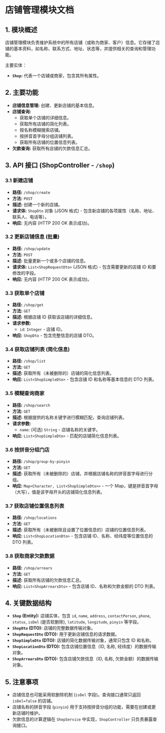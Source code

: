# 店铺管理模块文档

## 1. 模块概述

店铺管理模块负责维护系统中的所有店铺（或称为商家、客户）信息。它存储了店铺的基本资料，如名称、联系方式、地址、状态等，并提供相关的查询和管理功能。

主要实体：
*   **`Shop`:** 代表一个店铺或商家，包含其所有属性。

## 2. 主要功能

*   **店铺信息管理:** 创建、更新店铺的基本信息。
*   **店铺查询:**
    *   获取单个店铺的详细信息。
    *   获取所有店铺的简化列表。
    *   按名称模糊搜索店铺。
    *   按拼音首字母分组店铺列表。
    *   获取所有店铺的位置信息列表。
*   **欠款查询:** 获取所有店铺的欠款信息汇总。

## 3. API 接口 (ShopController - `/shop`)

### 3.1 新建店铺

*   **路径:** `/shop/create`
*   **方法:** `POST`
*   **描述:** 创建一个新的店铺。
*   **请求体:** `ShopDto` 对象 (JSON 格式) - 包含新店铺的各项属性（名称、地址、联系人、电话等）。
*   **响应:** 无内容 (HTTP 200 OK 表示成功)。

### 3.2 更新店铺信息 (批量)

*   **路径:** `/shop/update`
*   **方法:** `POST`
*   **描述:** 批量更新一个或多个店铺的信息。
*   **请求体:** `List<ShopRequestDto>` (JSON 格式) - 包含需要更新的店铺 ID 和要修改的字段。
*   **响应:** 无内容 (HTTP 200 OK 表示成功)。

### 3.3 获取单个店铺

*   **路径:** `/shop/get`
*   **方法:** `GET`
*   **描述:** 根据店铺 ID 获取该店铺的详细信息。
*   **请求参数:**
    *   `id`: `Integer` - 店铺 ID。
*   **响应:** `ShopDto` - 包含完整信息的店铺 DTO。

### 3.4 获取店铺列表 (简化信息)

*   **路径:** `/shop/list`
*   **方法:** `GET`
*   **描述:** 获取所有（未被删除的）店铺的简化信息列表。
*   **响应:** `List<ShopSimpleDto>` - 包含店铺 ID 和名称等基本信息的 DTO 列表。

### 3.5 模糊查询商家

*   **路径:** `/shop/search`
*   **方法:** `GET`
*   **描述:** 根据提供的名称关键字进行模糊匹配，查询店铺列表。
*   **请求参数:**
    *   `name`: (可选) `String` - 店铺名称的关键字。
*   **响应:** `List<ShopSimpleDto>` - 匹配的店铺简化信息列表。

### 3.6 按拼音分组门店

*   **路径:** `/shop/group-by-pinyin`
*   **方法:** `GET`
*   **描述:** 获取所有（未被删除的）店铺，并根据店铺名称的拼音首字母进行分组。
*   **响应:** `Map<Character, List<ShopSimpleDto>>` - 一个 Map，键是拼音首字母（大写），值是该字母开头的店铺简化信息列表。

### 3.7 获取店铺位置信息列表

*   **路径:** `/shop/locations`
*   **方法:** `GET`
*   **描述:** 获取所有（未被删除且设置了位置信息的）店铺的位置信息列表。
*   **响应:** `List<ShopLocationDto>` - 包含店铺 ID、名称、经纬度等位置信息的 DTO 列表。

### 3.8 获取商家欠款数据

*   **路径:** `/shop/arrears`
*   **方法:** `GET`
*   **描述:** 获取所有店铺的欠款信息汇总。
*   **响应:** `List<ShopArrearsDto>` - 包含店铺 ID、名称和欠款金额的 DTO 列表。

## 4. 关键数据结构

*   **`Shop` (Entity):** 店铺实体，包含 `id`, `name`, `address`, `contactPerson`, `phone`, `status`, `isDel` (是否软删除), `latitude`, `longitude`, `pinyin` 等字段。
*   **`ShopDto` (DTO):** 店铺的完整数据传输对象。
*   **`ShopRequestDto` (DTO):** 用于更新店铺信息的请求数据。
*   **`ShopSimpleDto` (DTO):** 店铺的简化数据传输对象，通常只包含 ID 和名称。
*   **`ShopLocationDto` (DTO):** 包含店铺位置信息（ID, 名称, 经纬度）的数据传输对象。
*   **`ShopArrearsDto` (DTO):** 包含店铺欠款信息（ID, 名称, 欠款金额）的数据传输对象。

## 5. 注意事项

*   店铺信息也可能采用软删除机制 (`isDel` 字段)。查询接口通常只返回 `isDel=false` 的店铺。
*   店铺名称的拼音字段 (`pinyin`) 用于支持按拼音分组的功能，需要在创建或更新店铺时维护。
*   欠款信息的计算逻辑在 `ShopService` 中实现，`ShopController` 只负责暴露查询接口。
